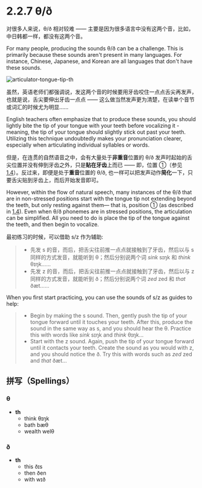 # 2.2.7 <span class="pho">θ/ð</span>

对很多人来说，<span class="pho">θ/ð</span> 相对较难 —— 主要是因为很多语言中没有这两个音，比如，中日韩都一样，都没有这两个音。

For many people, producing the sounds <span class="pho">θ/ð</span> can be a challenge. This is primarily because these sounds aren't present in many languages. For instance, Chinese, Japanese, and Korean are all languages that don't have these sounds.

![articulator-tongue-tip-th](/images/articulator-tongue-tip-th.svg)

虽然，英语老师们都强调说，发这两个音的时候要用牙齿咬住一点点舌尖再发声，也就是说，舌尖要伸出牙齿一点点 —— 这么做当然发声更为清楚，在读单个音节或词汇的时候尤为明显……

English teachers often emphasize that to produce these sounds, you should lightly bite the tip of your tongue with your teeth before vocalizing it - meaning, the tip of your tongue should slightly stick out past your teeth. Utilizing this technique undoubtedly makes your pronunciation clearer, especially when articulating individual syllables or words.

但是，在连贯的自然语音之中，会有大量处于**非重音**位置的 <span class="pho">θ/ð</span> 发声时起始的舌尖位置并没有伸到牙齿之外，只是**贴在牙齿**上而已 —— 即，位置 ①（参见 [1.4](1.4-articulators)）。反过来，即便是处于**重音**位置的 <span class="pho">θ/ð</span>, 也一样可以把发声动作**简化**一下，只要舌尖贴到牙齿上，而后开始发音即可。

However, within the flow of natural speech, many instances of the <span class="pho">θ/ð</span> that are in non-stressed positions start with the tongue tip not extending beyond the teeth, but only resting against them— that is, position ① (as described in [1.4](1.4-articulators)). Even when <span class="pho">θ/ð</span> phonemes are in stressed positions, the articulation can be simplified. All you need to do is place the tip of the tongue against the teeth, and then begin to vocalize.

最初练习的时候，可以借助 <span class="pho">s/z</span> 作为辅助:

> * 先发 <span class="pho">s</span> 的音，而后，把舌尖往前推一点点就接触到了牙齿，然后以与 <span class="pho">s</span> 同样的方式发音，就能听到 <span class="pho">θ</span>；然后分别说两个词 *sink* <span class="pho alt">sɪŋk</span><span class="speak-word-inline" data-audio-us-male="/audios/us/sink-us-male.mp3" data-audio-us-female="/audios/us/sink-us-female.mp3"></span> 和 *think* <span class="pho alt">θɪŋk</span><span class="speak-word-inline" data-audio-us-male="/audios/us/think-us-male.mp3" data-audio-us-female="/audios/us/think-us-female.mp3"></span>……
> * 先发 <span class="pho">z</span> 的音，而后，把舌尖往前推一点点就接触到了牙齿，然后以与 <span class="pho">z</span> 同样的方式发音，就能听到 <span class="pho">ð</span>；然后分别说两个词 *zed* <span class="pho alt">zed</span><span class="speak-word-inline" data-audio-us-male="/audios/us/zed-us-male.mp3" data-audio-us-female="/audios/us/zed-us-female.mp3"></span> 和 *that* <span class="pho alt">ðæt</span><span class="speak-word-inline" data-audio-us-male="/audios/us/that-us-male.mp3" data-audio-us-female="/audios/us/that-us-female.mp3"></span>……

When you first start practicing, you can use the sounds of <span class="pho">s/z</span> as guides to help:

>* Begin by making the <span class="pho">s</span> sound. Then, gently push the tip of your tongue forward until it touches your teeth. After this, produce the sound in the same way as <span class="pho">s</span>, and you should hear the <span class="pho">θ</span>. Practice this with words like *sink* <span class="pho alt">sɪŋk</span><span class="speak-word-inline" data-audio-us-male="/audios/us/sink-us-male.mp3" data-audio-us-female="/audios/us/sink-us-female.mp3"></span> and *think* <span class="pho alt">θɪŋk</span><span class="speak-word-inline" data-audio-us-male="/audios/us/think-us-male.mp3" data-audio-us-female="/audios/us/think-us-female.mp3"></span>...
>* Start with the <span class="pho">z</span> sound. Again, push the tip of your tongue forward until it contacts your teeth. Create the sound as you would with <span class="pho">z</span>, and you should notice the <span class="pho">ð</span>. Try this with words such as *zed* <span class="pho alt">zed</span><span class="speak-word-inline" data-audio-us-male="/audios/us/zed-us-male.mp3" data-audio-us-female="/audios/us/zed-us-female.mp3"></span> and *that* <span class="pho alt">ðæt</span><span class="speak-word-inline" data-audio-us-male="/audios/us/that-us-male.mp3" data-audio-us-female="/audios/us/that-us-female.mp3"></span>...

## 拼写（Spellings）

### <span class="pho">θ</span>

* **th**
  * think <span class="pho alt">θɪŋk</span> <span class="speak-word-inline" data-audio-us-male="/audios/us/think-us-male.mp3" data-audio-us-female="/audios/us/think-us-female.mp3"></span>
  * bath <span class="pho alt">bæθ</span> <span class="speak-word-inline" data-audio-us-male="/audios/us/bath-us-male.mp3" data-audio-us-female="/audios/us/bath-us-female.mp3"></span>
  * wealth <span class="pho alt">welθ</span> <span class="speak-word-inline" data-audio-us-male="/audios/us/wealth-us-male.mp3" data-audio-us-female="/audios/us/wealth-us-female.mp3"></span>

### <span class="pho">ð</span>

* **th**
  * this <span class="pho alt">ðɪs</span> <span class="speak-word-inline" data-audio-us-male="/audios/us/this-us-male.mp3" data-audio-us-female="/audios/us/this-us-female.mp3"></span>
  * then <span class="pho alt">ðen</span> <span class="speak-word-inline" data-audio-us-male="/audios/us/then-us-male.mp3" data-audio-us-female="/audios/us/then-us-female.mp3"></span>
  * with <span class="pho alt">wɪð</span> <span class="speak-word-inline" data-audio-us-male="/audios/us/with-us-male.mp3" data-audio-us-female="/audios/us/with-us-female.mp3"></span>

